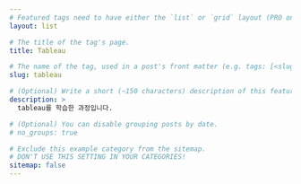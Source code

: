```yaml
---
# Featured tags need to have either the `list` or `grid` layout (PRO only).
layout: list

# The title of the tag's page.
title: Tableau

# The name of the tag, used in a post's front matter (e.g. tags: [<slug>]).
slug: tableau

# (Optional) Write a short (~150 characters) description of this featured tag.
description: >
  tableau를 학습한 과정입니다.

# (Optional) You can disable grouping posts by date.
# no_groups: true

# Exclude this example category from the sitemap.
# DON'T USE THIS SETTING IN YOUR CATEGORIES!
sitemap: false
---
```

